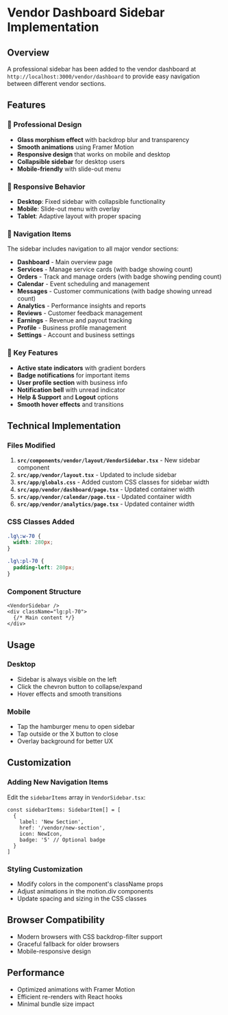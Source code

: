 # Vendor Dashboard Sidebar Implementation

## Overview
A professional sidebar has been added to the vendor dashboard at `http://localhost:3000/vendor/dashboard` to provide easy navigation between different vendor sections.

## Features

### 🎨 Professional Design
- **Glass morphism effect** with backdrop blur and transparency
- **Smooth animations** using Framer Motion
- **Responsive design** that works on mobile and desktop
- **Collapsible sidebar** for desktop users
- **Mobile-friendly** with slide-out menu

### 📱 Responsive Behavior
- **Desktop**: Fixed sidebar with collapsible functionality
- **Mobile**: Slide-out menu with overlay
- **Tablet**: Adaptive layout with proper spacing

### 🧭 Navigation Items
The sidebar includes navigation to all major vendor sections:
- **Dashboard** - Main overview page
- **Services** - Manage service cards (with badge showing count)
- **Orders** - Track and manage orders (with badge showing pending count)
- **Calendar** - Event scheduling and management
- **Messages** - Customer communications (with badge showing unread count)
- **Analytics** - Performance insights and reports
- **Reviews** - Customer feedback management
- **Earnings** - Revenue and payout tracking
- **Profile** - Business profile management
- **Settings** - Account and business settings

### 🎯 Key Features
- **Active state indicators** with gradient borders
- **Badge notifications** for important items
- **User profile section** with business info
- **Notification bell** with unread indicator
- **Help & Support** and **Logout** options
- **Smooth hover effects** and transitions

## Technical Implementation

### Files Modified
1. **`src/components/vendor/layout/VendorSidebar.tsx`** - New sidebar component
2. **`src/app/vendor/layout.tsx`** - Updated to include sidebar
3. **`src/app/globals.css`** - Added custom CSS classes for sidebar width
4. **`src/app/vendor/dashboard/page.tsx`** - Updated container width
5. **`src/app/vendor/calendar/page.tsx`** - Updated container width
6. **`src/app/vendor/analytics/page.tsx`** - Updated container width

### CSS Classes Added
```css
.lg\:w-70 {
  width: 280px;
}

.lg\:pl-70 {
  padding-left: 280px;
}
```

### Component Structure
```tsx
<VendorSidebar />
<div className="lg:pl-70">
  {/* Main content */}
</div>
```

## Usage

### Desktop
- Sidebar is always visible on the left
- Click the chevron button to collapse/expand
- Hover effects and smooth transitions

### Mobile
- Tap the hamburger menu to open sidebar
- Tap outside or the X button to close
- Overlay background for better UX

## Customization

### Adding New Navigation Items
Edit the `sidebarItems` array in `VendorSidebar.tsx`:

```tsx
const sidebarItems: SidebarItem[] = [
  {
    label: 'New Section',
    href: '/vendor/new-section',
    icon: NewIcon,
    badge: '5' // Optional badge
  }
]
```

### Styling Customization
- Modify colors in the component's className props
- Adjust animations in the motion.div components
- Update spacing and sizing in the CSS classes

## Browser Compatibility
- Modern browsers with CSS backdrop-filter support
- Graceful fallback for older browsers
- Mobile-responsive design

## Performance
- Optimized animations with Framer Motion
- Efficient re-renders with React hooks
- Minimal bundle size impact
